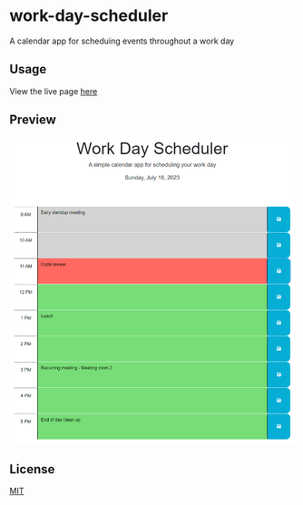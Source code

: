 # work-day-scheduler
A calendar app for scheduing events throughout a work day

## Usage
View the live page [here](https://alexbishopbootcamp.github.io/work-day-scheduler/)

## Preview
![preview image](https://github.com/alexbishopbootcamp/work-day-scheduler/blob/main/preview.png?raw=true)

## License
[MIT](https://choosealicense.com/licenses/mit/)